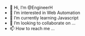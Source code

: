 - 👋 Hi, I’m @EngineerH
- 👀 I’m interested in Web Automation
- 🌱 I’m currently learning Javascript
- 💞️ I’m looking to collaborate on ...
- 📫 How to reach me ...

<!---
EngineerH/EngineerH is a ✨ special ✨ repository because its `README.md` (this file) appears on your GitHub profile.
You can click the Preview link to take a look at your changes.
--->
